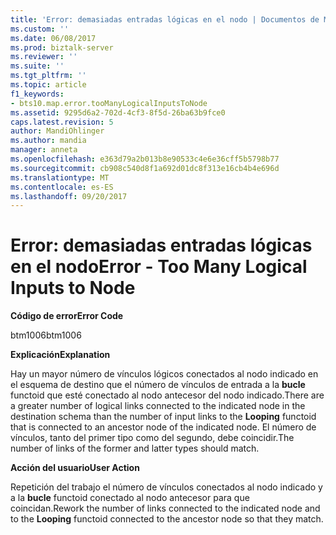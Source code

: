 ```yaml
---
title: 'Error: demasiadas entradas lógicas en el nodo | Documentos de Microsoft'
ms.custom: ''
ms.date: 06/08/2017
ms.prod: biztalk-server
ms.reviewer: ''
ms.suite: ''
ms.tgt_pltfrm: ''
ms.topic: article
f1_keywords:
- bts10.map.error.tooManyLogicalInputsToNode
ms.assetid: 9295d6a2-702d-4cf3-8f5d-26ba63b9fce0
caps.latest.revision: 5
author: MandiOhlinger
ms.author: mandia
manager: anneta
ms.openlocfilehash: e363d79a2b013b8e90533c4e6e36cff5b5798b77
ms.sourcegitcommit: cb908c540d8f1a692d01dc8f313e16cb4b4e696d
ms.translationtype: MT
ms.contentlocale: es-ES
ms.lasthandoff: 09/20/2017
---
```

# <a name="error---too-many-logical-inputs-to-node"></a><span data-ttu-id="fc4a4-102">Error: demasiadas entradas lógicas en el nodo</span><span class="sxs-lookup"><span data-stu-id="fc4a4-102">Error - Too Many Logical Inputs to Node</span></span>
<span data-ttu-id="fc4a4-103">**Código de error**</span><span class="sxs-lookup"><span data-stu-id="fc4a4-103">**Error Code**</span></span>  
  
 <span data-ttu-id="fc4a4-104">btm1006</span><span class="sxs-lookup"><span data-stu-id="fc4a4-104">btm1006</span></span>  
  
 <span data-ttu-id="fc4a4-105">**Explicación**</span><span class="sxs-lookup"><span data-stu-id="fc4a4-105">**Explanation**</span></span>  
  
 <span data-ttu-id="fc4a4-106">Hay un mayor número de vínculos lógicos conectados al nodo indicado en el esquema de destino que el número de vínculos de entrada a la **bucle** functoid que esté conectado al nodo antecesor del nodo indicado.</span><span class="sxs-lookup"><span data-stu-id="fc4a4-106">There are a greater number of logical links connected to the indicated node in the destination schema than the number of input links to the **Looping** functoid that is connected to an ancestor node of the indicated node.</span></span> <span data-ttu-id="fc4a4-107">El número de vínculos, tanto del primer tipo como del segundo, debe coincidir.</span><span class="sxs-lookup"><span data-stu-id="fc4a4-107">The number of links of the former and latter types should match.</span></span>  
  
 <span data-ttu-id="fc4a4-108">**Acción del usuario**</span><span class="sxs-lookup"><span data-stu-id="fc4a4-108">**User Action**</span></span>  
  
 <span data-ttu-id="fc4a4-109">Repetición del trabajo el número de vínculos conectados al nodo indicado y a la **bucle** functoid conectado al nodo antecesor para que coincidan.</span><span class="sxs-lookup"><span data-stu-id="fc4a4-109">Rework the number of links connected to the indicated node and to the **Looping** functoid connected to the ancestor node so that they match.</span></span>
